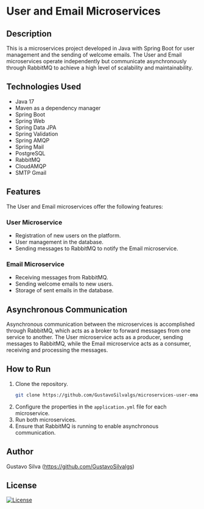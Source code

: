 # User and Email Microservices

## Description

This is a microservices project developed in Java with Spring Boot for user management and the sending of welcome emails. The User and Email microservices operate independently but communicate asynchronously through RabbitMQ to achieve a high level of scalability and maintainability.

## Technologies Used

- Java 17
- Maven as a dependency manager
- Spring Boot
- Spring Web
- Spring Data JPA
- Spring Validation
- Spring AMQP
- Spring Mail
- PostgreSQL
- RabbitMQ
- CloudAMQP
- SMTP Gmail

## Features

The User and Email microservices offer the following features:

### User Microservice
- Registration of new users on the platform.
- User management in the database.
- Sending messages to RabbitMQ to notify the Email microservice.

### Email Microservice
- Receiving messages from RabbitMQ.
- Sending welcome emails to new users.
- Storage of sent emails in the database.

## Asynchronous Communication

Asynchronous communication between the microservices is accomplished through RabbitMQ, which acts as a broker to forward messages from one service to another. The User microservice acts as a producer, sending messages to RabbitMQ, while the Email microservice acts as a consumer, receiving and processing the messages.

## How to Run

1. Clone the repository.
   ```sh
   git clone https://github.com/GustavoSilvalgs/microservices-user-email.git
   ```
2. Configure the properties in the `application.yml` file for each microservice.
3. Run both microservices.
4. Ensure that RabbitMQ is running to enable asynchronous communication.

## Author

Gustavo Silva (https://github.com/GustavoSilvalgs)

## License
[![License](https://img.shields.io/badge/License-MIT-blue.svg)](https://github.com/GustavoSilvalgs/microservices-user-email/blob/main/LICENSE)
